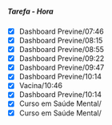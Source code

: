 
##### Tarefa - Hora
- [x] Dashboard Previne/07:46
- [x] Dashboard Previne/08:15
- [x] Dashboard Previne/08:55
- [x] Dashboard Previne/09:22
- [x] Dashboard Previne/09:47
- [x] Dashboard Previne/10:14
- [x] Vacina/10:46
- [x] Dashboard Previne/10:14
- [x] Curso em Saúde Mental/
- [x] Curso em Saúde Mental/